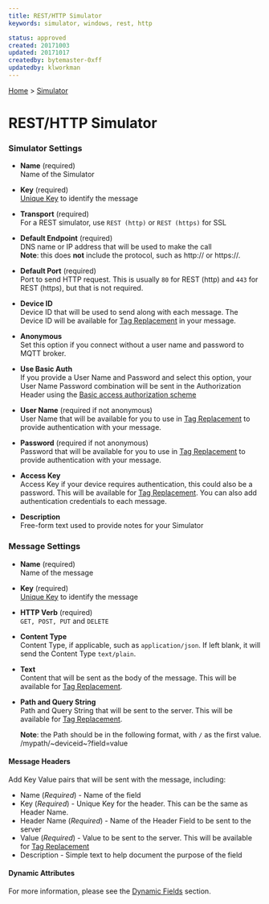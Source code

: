```yaml
---
title: REST/HTTP Simulator
keywords: simulator, windows, rest, http

status: approved
created: 20171003
updated: 20171017
createdby: bytemaster-0xff
updatedby: klworkman
---
```

[Home](../Index.md) > [Simulator](Index.md)

# REST/HTTP Simulator

### Simulator Settings

* **Name** (required)    
Name of the Simulator

* **Key** (required)    
[Unique Key](../Topics/Keys.md) to identify the message

* **Transport** (required)    
For a REST simulator, use `REST (http)` or `REST (https)` for SSL

* **Default Endpoint** (required)  
DNS name or IP address that will be used to make the call     
**Note**: this does **not** include the protocol, such as http:// or https://.

* **Default Port** (required)  
Port to send HTTP request. This is usually `80` for REST (http) and `443` for REST (https), but that is not required.

* **Device ID**  
Device ID that will be used to send along with each message.  The Device ID will be available for [Tag Replacement](StandardFields.md) in your message.

* **Anonymous**  
Set this option if you connect without a user name and password to MQTT broker.

* **Use Basic Auth**  
If you provide a User Name and Password and select this option, your User Name Password combination will be sent in the Authorization Header using the [Basic access authorization scheme](https://en.wikipedia.org/wiki/Basic_access_authentication)

* **User Name**  (required if not anonymous)  
User Name that will be available for you to use in [Tag Replacement](StandardFields.md) to provide authentication with your message.

* **Password**  (required if not anonymous)    
Password that will be available for you to use in [Tag Replacement](StandardFields.md) to provide authentication with your message.

*  **Access Key**  
Access Key if your device requires authentication, this could also be a password.  This will be available for [Tag Replacement](StandardFields.md).  You can also add authentication credentials to each message.

* **Description**    
Free-form text used to provide notes for your Simulator

### Message Settings

* **Name** (required)    
Name of the message

* **Key** (required)  
[Unique Key](../Topics/Keys.md) to identify the message

* **HTTP Verb** (required)  
`GET, POST, PUT` and `DELETE`

* **Content Type**     
Content Type, if applicable, such as `application/json`.  If left blank, it will send the Content Type `text/plain`.

*  **Text**        
Content that will be sent as the body of the message. This will be available for [Tag Replacement](DynamicFields.md).

* **Path and Query String**     
Path and Query String that will be sent to the server. This will be available for [Tag Replacement](DynamicFields.md).   

   **Note**: the Path should be in the following format, with `/` as the first value.   
   /mypath/~deviceid~?field=value 

#### Message Headers
Add Key Value pairs that will be sent with the message, including:   
* Name (*Required*) - Name of the field
* Key (*Required*) - Unique Key for the header.  This can be the same as Header Name.
* Header Name (*Required*) - Name of the Header Field to be sent to the server
* Value (*Required*) - Value to be sent to the server.  This will be available for [Tag Replacement](DynamicFields.md)
* Description - Simple text to help document the purpose of the field

#### Dynamic Attributes
For more information, please see the [Dynamic Fields](DynamicFields.md) section.
